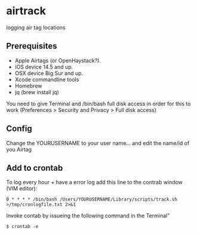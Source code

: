 # airtrack
logging air tag locations

## Prerequisites
* Apple Airtags (or OpenHaystack?).
* iOS device 14.5 and up.
* OSX device Big Sur and up.
* Xcode commandline tools
* Homebrew
* jq (brew install jq)

You need to give Terminal and /bin/bash full disk access in order for this to work (Preferences > Security and Privacy > Full disk access)

## Config
Change the YOURUSERNAME to your user name... and edit the name/id of you Airtag

## Add to crontab
To log every hour + have a error log add this line to the contrab window (VIM editor):

```
0 * * * * /bin/bash /Users/YOURUSERNAME/Library/scripts/track.sh >/tmp/cronlogfile.txt 2>&1
```

Invoke contab by issueing the following command in the Terminal"

```
$ crontab -e
```

